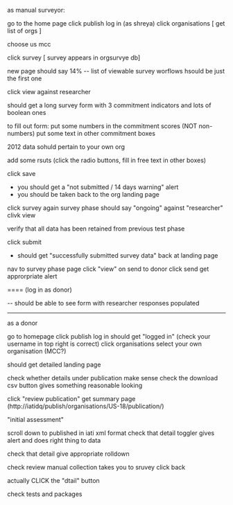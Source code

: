 as manual surveyor:

go to the home page
click publish
log in (as shreya)
click organisations
[ get list of orgs ]

choose us mcc

click survey
[ survey appears in orgsurvye db]

new page should say 14%
 -- list of viewable survey worflows hsould be just the first one

click view against researcher

should get a long survey form with 3 commitment indicators
and lots of boolean ones


to fill out form:
  put some numbers in the commitment scores (NOT non-numbers)
  put some text in other commitment boxes

2012 data sohuld pertain to your own org

add some rsuts (click the radio buttons, fill in free text in other boxes)

click save
 - you should get a "not submitted / 14 days warning" alert
 - you should be taken back to the org landing page

click survey again
 survey phase should say "ongoing" against "researcher"
 clivk view

verify that all data has been retained from previous test phase


click submit

- should get "successfully submitted survey data" back at landing page


nav to survey phase page
click "view" on send to donor
click send
get approrpriate alert


====
(log in as donor)

-- should be able to see form with researcher responses populated


-------------------------

as a donor

go to homepage
click publish
log in
should get "logged in"
(check your username in top right is correct)
click organisations
select your own organisation (MCC?)

should get detailed landing page

check whether details under publication make sense
check the download csv button gives something reasonable looking

click "review publication"
get summary page (http://iatidq/publish/organisations/US-18/publication/)

"initial assessment"

scroll down to published in iati xml format
check that detail toggler gives alert and does right thing to data

check that detail give appropriate rolldown

check review manual collection takes you to sruvey
click back

actually CLICK the "dtail" button

check tests and packages

